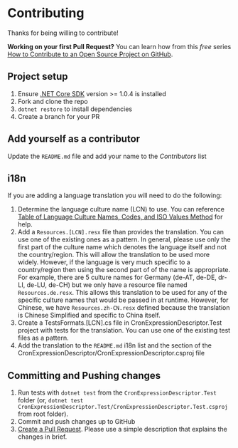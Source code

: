 # Contributing

Thanks for being willing to contribute!

**Working on your first Pull Request?** You can learn how from this *free* series
[How to Contribute to an Open Source Project on GitHub](https://egghead.io/courses/how-to-contribute-to-an-open-source-project-on-github).

## Project setup

1. Ensure [.NET Core SDK](https://www.microsoft.com/net/download/core#/sdk) version >= 1.0.4 is installed
2. Fork and clone the repo
3. `dotnet restore` to install dependencies
4. Create a branch for your PR

## Add yourself as a contributor

Update the `README.md` file and add your name to the _Contributors_ list

## i18n

If you are adding a language translation you will need to do the following:

1. Determine the language culture name (LCN) to use.  You can reference [Table of Language Culture Names, Codes, and ISO Values Method](https://msdn.microsoft.com/en-us/library/ee825488(v=cs.20).aspx) for help.
2. Add a `Resources.[LCN].resx` file than provides the translation.  You can use one of the existing ones as a pattern.  In general, please use only the first part of the culture name which denotes the language itself and not the country/region.  This will allow the translation to be used more widely.  However, if the language is very much specific to a country/region then using the second part of of the name is appropriate.  For example, there are 5 culture names for Germany (de-AT, de-DE, dr-LI, de-LU, de-CH) but we only have a resource file named `Resources.de.resx`.  This allows this translation to be used for any of the specific culture names that would be passed in at runtime.  However, for Chinese, we have `Resources.zh-CN.resx` defined because the translation is Chinese Simplified and specific to China itself.
3. Create a TestsFormats.[LCN].cs file in CronExpressionDescriptor.Test project with tests for the translation.  You can use one of the existing test files as a pattern.
4. Add the translation to the `README.md` i18n list and the <Description/> section of the CronExpressionDescriptor/CronExpressionDescriptor.csproj file

## Committing and Pushing changes

1. Run tests with `dotnet test` from the `CronExpressionDescriptor.Test` folder (or, `dotnet test CronExpressionDescriptor.Test/CronExpressionDescriptor.Test.csproj` from root folder).
2. Commit and push changes up to GitHub
1. [Create a Pull Request](https://help.github.com/articles/creating-a-pull-request/).  Please use a simple description that explains the changes in brief.
